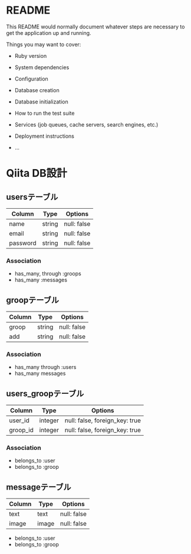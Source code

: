 # README

This README would normally document whatever steps are necessary to get the
application up and running.

Things you may want to cover:

* Ruby version

* System dependencies

* Configuration

* Database creation

* Database initialization

* How to run the test suite

* Services (job queues, cache servers, search engines, etc.)

* Deployment instructions

* ...
# Qiita DB設計
## usersテーブル
|Column|Type|Options|
|------|----|-------|
|name|string|null: false|
|email|string|null: false|
|password|string|null: false|
### Association
- has_many, through :groops
- has_many :messages


## groopテーブル
|Column|Type|Options|
|------|----|-------|
|groop|string|null: false|
|add|string|null: false|
### Association
- has_many through :users
- has_many messages

## users_groopテーブル
|Column|Type|Options|
|------|----|-------|
|user_id|integer|null: false, foreign_key: true|
|groop_id|integer|null: false, foreign_key: true|
### Association
- belongs_to :user
- belongs_to :groop

## messageテーブル
|Column|Type|Options|
|------|----|-------|
|text|text|null: false|
|image|image|null: false|
- belongs_to :user
- belongs_to :groop